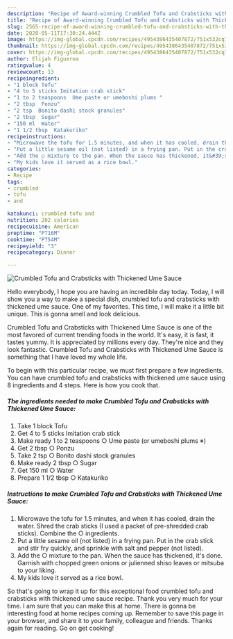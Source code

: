 ```yaml
---
description: "Recipe of Award-winning Crumbled Tofu and Crabsticks with Thickened Ume Sauce"
title: "Recipe of Award-winning Crumbled Tofu and Crabsticks with Thickened Ume Sauce"
slug: 2565-recipe-of-award-winning-crumbled-tofu-and-crabsticks-with-thickened-ume-sauce
date: 2020-05-11T17:30:24.444Z
image: https://img-global.cpcdn.com/recipes/4954386435407872/751x532cq70/crumbled-tofu-and-crabsticks-with-thickened-ume-sauce-recipe-main-photo.jpg
thumbnail: https://img-global.cpcdn.com/recipes/4954386435407872/751x532cq70/crumbled-tofu-and-crabsticks-with-thickened-ume-sauce-recipe-main-photo.jpg
cover: https://img-global.cpcdn.com/recipes/4954386435407872/751x532cq70/crumbled-tofu-and-crabsticks-with-thickened-ume-sauce-recipe-main-photo.jpg
author: Elijah Figueroa
ratingvalue: 4
reviewcount: 13
recipeingredient:
- "1 block Tofu"
- "4 to 5 sticks Imitation crab stick"
- "1 to 2 teaspoons  Ume paste or umeboshi plums "
- "2 tbsp  Ponzu"
- "2 tsp  Bonito dashi stock granules"
- "2 tbsp  Sugar"
- "150 ml  Water"
- "1 1/2 tbsp  Katakuriko"
recipeinstructions:
- "Microwave the tofu for 1.5 minutes, and when it has cooled, drain the water. Shred the crab sticks (I used a packet of pre-shredded crab sticks). Combine the ○ ingredients."
- "Put a little sesame oil (not listed) in a frying pan. Put in the crab stick and stir fry quickly, and sprinkle with salt and pepper (not listed)."
- "Add the ○ mixture to the pan. When the sauce has thickened, it&#39;s done. Garnish with chopped green onions or julienned shiso leaves or mitsuba to your liking."
- "My kids love it served as a rice bowl."
categories:
- Recipe
tags:
- crumbled
- tofu
- and

katakunci: crumbled tofu and 
nutrition: 202 calories
recipecuisine: American
preptime: "PT16M"
cooktime: "PT54M"
recipeyield: "3"
recipecategory: Dinner

---
```



![Crumbled Tofu and Crabsticks with Thickened Ume Sauce](https://img-global.cpcdn.com/recipes/4954386435407872/751x532cq70/crumbled-tofu-and-crabsticks-with-thickened-ume-sauce-recipe-main-photo.jpg)

Hello everybody, I hope you are having an incredible day today. Today, I will show you a way to make a special dish, crumbled tofu and crabsticks with thickened ume sauce. One of my favorites. This time, I will make it a little bit unique. This is gonna smell and look delicious.



Crumbled Tofu and Crabsticks with Thickened Ume Sauce is one of the most favored of current trending foods in the world. It's easy, it is fast, it tastes yummy. It is appreciated by millions every day. They're nice and they look fantastic. Crumbled Tofu and Crabsticks with Thickened Ume Sauce is something that I have loved my whole life.


To begin with this particular recipe, we must first prepare a few ingredients. You can have crumbled tofu and crabsticks with thickened ume sauce using 8 ingredients and 4 steps. Here is how you cook that.

<!--inarticleads1-->

##### The ingredients needed to make Crumbled Tofu and Crabsticks with Thickened Ume Sauce:

1. Take 1 block Tofu
1. Get 4 to 5 sticks Imitation crab stick
1. Make ready 1 to 2 teaspoons ○ Ume paste (or umeboshi plums ※)
1. Get 2 tbsp ○ Ponzu
1. Take 2 tsp ○ Bonito dashi stock granules
1. Make ready 2 tbsp ○ Sugar
1. Get 150 ml ○ Water
1. Prepare 1 1/2 tbsp ○ Katakuriko




<!--inarticleads2-->

##### Instructions to make Crumbled Tofu and Crabsticks with Thickened Ume Sauce:

1. Microwave the tofu for 1.5 minutes, and when it has cooled, drain the water. Shred the crab sticks (I used a packet of pre-shredded crab sticks). Combine the ○ ingredients.
1. Put a little sesame oil (not listed) in a frying pan. Put in the crab stick and stir fry quickly, and sprinkle with salt and pepper (not listed).
1. Add the ○ mixture to the pan. When the sauce has thickened, it&#39;s done. Garnish with chopped green onions or julienned shiso leaves or mitsuba to your liking.
1. My kids love it served as a rice bowl.




So that's going to wrap it up for this exceptional food crumbled tofu and crabsticks with thickened ume sauce recipe. Thank you very much for your time. I am sure that you can make this at home. There is gonna be interesting food at home recipes coming up. Remember to save this page in your browser, and share it to your family, colleague and friends. Thanks again for reading. Go on get cooking!
